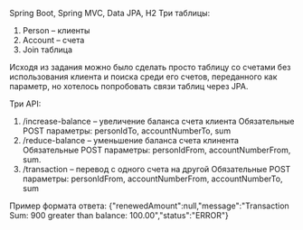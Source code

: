 Spring Boot, Spring MVC, Data JPA, H2
Три таблицы:
1.	Person – клиенты
2.	Account – счета
3.	Join таблица

Исходя из задания можно было сделать просто таблицу со счетами без использования клиента и поиска среди его счетов, переданного как параметр, но хотелось попробовать связи таблиц через JPA.

Три API:
1.	/increase-balance – увеличение баланса счета клиента
Обязательные POST параметры: personIdTo, accountNumberTo, sum
2.	/reduce-balance – уменьшение баланса счета клинента
Обязательные POST параметры: personIdFrom, accountNumberFrom, sum.
3.	/transaction – перевод с одного счета на другой
Обязательные POST параметры: personIdFrom, accountNumberFrom, accountNumberTo, sum


Пример формата ответа: {"renewedAmount":null,"message":"Transaction Sum: 900 greater than balance: 100.00","status":"ERROR"}

